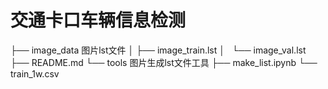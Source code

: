 # 交通卡口车辆信息检测

├── image_data 图片lst文件
│   ├── image_train.lst
│   └── image_val.lst
├── README.md
└── tools  图片生成lst文件工具
    ├── make_list.ipynb
    └── train_1w.csv

